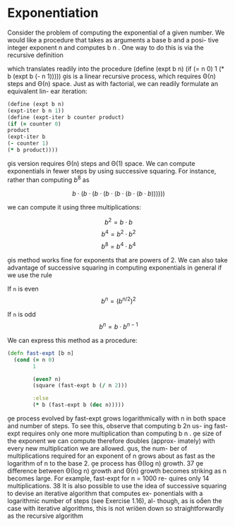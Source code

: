 # Exponentiation

Consider the problem of computing the exponential of a given number.
We would like a procedure that takes as arguments a base b and a posi-
tive integer exponent n and computes b n . One way to do this is via the
recursive definition

which translates readily into the procedure
(define (expt b n)
(if (= n 0)
1
(* b (expt b (- n 1)))))
is is a linear recursive process, which requires Θ(n) steps and Θ(n)
space. Just as with factorial, we can readily formulate an equivalent lin-
ear iteration:

```clojure
(define (expt b n)
(expt-iter b n 1))
(define (expt-iter b counter product)
(if (= counter 0)
product
(expt-iter b
(- counter 1)
(* b product))))
```

is version requires Θ(n) steps and Θ(1) space.
We can compute exponentials in fewer steps by using successive
squaring. For instance, rather than computing $b^8$ as

$$ b \cdot (b \cdot (b \cdot (b \cdot (b \cdot (b \cdot (b \cdot b)))))) $$

we can compute it using three multiplications:

$$ b^2 = b \cdot  b $$
$$ b^4 = b^2 \cdot b^2 $$
$$ b^8 = b^4 \cdot b^4 $$

is method works fine for exponents that are powers of 2. We can
also take advantage of successive squaring in computing exponentials
in general if we use the rule

If `n` is even
$$ b^n = (b^{n/2})^2 $$

If `n` is odd
$$ b^n = b \cdot b^{n-1} $$

We can express this method as a procedure:

```clojure
(defn fast-expt [b n]
  (cond (= n 0)
        1

        (even? n)
        (square (fast-expt b (/ n 2)))

        :else
        (* b (fast-expt b (dec n)))))
```

e process evolved by fast-expt grows logarithmically with n in both
space and number of steps. To see this, observe that computing b 2n us-
ing fast-expt requires only one more multiplication than computing
b n . e size of the exponent we can compute therefore doubles (approx-
imately) with every new multiplication we are allowed. us, the num-
ber of multiplications required for an exponent of n grows about as fast
as the logarithm of n to the base 2. e process has Θ(log n) growth. 37
e difference between Θ(log n) growth and Θ(n) growth becomes
striking as n becomes large. For example, fast-expt for n = 1000 re-
quires only 14 multiplications. 38 It is also possible to use the idea of
successive squaring to devise an iterative algorithm that computes ex-
ponentials with a logarithmic number of steps (see Exercise 1.16), al-
though, as is oen the case with iterative algorithms, this is not wrien
down so straightforwardly as the recursive algorithm
